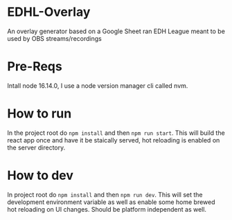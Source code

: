 # EDHL-Overlay
An overlay generator based on a Google Sheet ran EDH League meant to be used by OBS streams/recordings

# Pre-Reqs
Intall node 16.14.0, I use a node version manager cli called nvm.

# How to run
In the project root do `npm install` and then `npm run start`. This will build the react app once and have it be staically served, hot reloading is enabled on the server directory.

# How to dev
In project root do `npm install` and then `npm run dev`. This will set the development environment variable as well as enable some home brewed hot reloading on UI changes. Should be platform independent as well.

